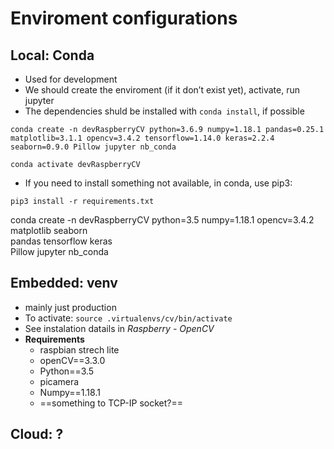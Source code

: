 

# Enviroment configurations

## Local: Conda
* Used for development
* We should create the enviroment (if it don’t exist yet), activate, run jupyter
* The dependencies shuld be installed with `conda install`, if possible

```
conda create -n devRaspberryCV python=3.6.9 numpy=1.18.1 pandas=0.25.1 matplotlib=3.1.1 opencv=3.4.2 tensorflow=1.14.0 keras=2.2.4 seaborn=0.9.0 Pillow jupyter nb_conda

conda activate devRaspberryCV
```

* If you need to install something not available, in conda, use pip3:

```
pip3 install -r requirements.txt	
```



conda create -n devRaspberryCV python=3.5 numpy=1.18.1 opencv=3.4.2 \
matplotlib seaborn \
pandas   tensorflow keras \
Pillow jupyter nb_conda

## Embedded: venv
* mainly just production
* To activate: `source .virtualenvs/cv/bin/activate`
* See instalation datails in *Raspberry - OpenCV*
* **Requirements**
  * raspbian strech lite
  * openCV==3.3.0
  * Python==3.5 
  * picamera
  * Numpy==1.18.1
  * ==something to TCP-IP socket?==	

## Cloud: ?